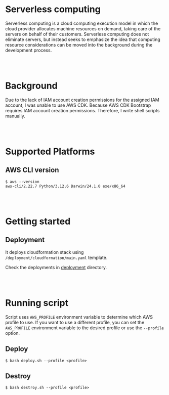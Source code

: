 # Serverless computing

Serverless computing is a cloud computing execution model in which the cloud provider allocates machine resources on demand, taking care of the servers on behalf of their customers. Serverless computing does not eliminate servers, but instead seeks to emphasize the idea that computing resource considerations can be moved into the background during the development process.

<br/>
<br/>

# Background

Due to the lack of IAM account creation permissions for the assigned IAM account, I was unable to use AWS CDK. Because AWS CDK Bootstrap requires IAM account creation permissions. Therefore, I write shell scripts manually.

<br/>
<br/>

# Supported Platforms

## AWS CLI version

```
$ aws --version
aws-cli/2.22.7 Python/3.12.6 Darwin/24.1.0 exe/x86_64
```

<br/>
<br/>

# Getting started

## Deployment

It deploys cloudformation stack using `/deployment/cloudformation/main.yaml` template.

Check the deployments in [deployment](deployment) directory.

<br/>
<br/>

# Running script

Script uses `AWS_PROFILE` environment variable to determine which AWS profile to use. If you want to use a different profile, you can set the `AWS_PROFILE` environment variable to the desired profile or use the `--profile` option.

## Deploy

```
$ bash deploy.sh --profile <profile>
```

## Destroy

```
$ bash destroy.sh --profile <profile>
```
